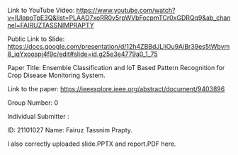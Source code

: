 Link to YouTube Video: https://www.youtube.com/watch?v=lUlapoTpE3Q&list=PLAAD7xoRR0v5rpWVbFocpmTCr0xGDRQq9&ab_channel=FAIRUZTASSNIMPRAPTY



Public Link to Slide:   https://docs.google.com/presentation/d/12h4ZBBdJLIiOu9AiBr39es5tWbvm8_iqYxoospj4f9c/edit#slide=id.g25e3e4779a0_1_75



Paper Title: Ensemble Classification and IoT Based Pattern Recognition for Crop Disease Monitoring System.



Link to the paper: https://ieeexplore.ieee.org/abstract/document/9403896




Group Number: 0



Individual Submitter :


ID: 21101027  Name: Fairuz Tassnim Prapty.



I also correctly uploaded slide.PPTX and report.PDF here.
















